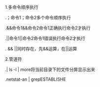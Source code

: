 1.多命令顺序执行

.；命令1；命令2多个命令顺序执行

.&&命令1&&命令2命令1正确执行命令2才执行

.\|\|命令1\|\|命令2命令1错误执行命令2才执行

. && \|\|同时存在，先&&运算，在\|\|运算



2.管道符

.\| ls -l \| more将当前目录下的文件分屏显示出来

.netstat-an \| grepESTABLISHE

